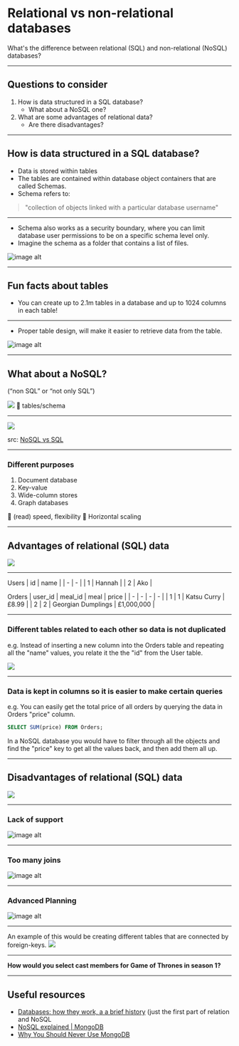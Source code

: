 # Relational vs non-relational databases

What's the difference between relational (SQL) and non-relational (NoSQL) databases?

---

## Questions to consider

1. How is data structured in a SQL database? 
    - What about a NoSQL one?
2. What are some advantages of relational data? 
    - Are there disadvantages?

---

## How is data structured in a SQL database?
- Data is stored within tables
- The tables are contained within database object containers that are called Schemas.
- Schema refers to:
>  "collection of objects linked with a particular database username"

---

-  Schema also works as a security boundary, where you can limit database user permissions to be on a specific schema level only. 
-  Imagine the schema as a folder that contains a list of files. 

![image alt](https://media0.giphy.com/media/l2Je5Mochl7iyWHoQ/giphy.gif)

---

## Fun facts about tables

-  You can create up to 2.1m tables in a database and up to 1024 columns in each table!


---

- Proper table design, will make it easier to  retrieve data from the table.

![image alt](https://i.gifer.com/1olT.gif)


---

## What about a NoSQL?

(“non SQL” or “not only SQL”)

![](https://media.giphy.com/media/XeqCauSi9UbEMi7YUm/giphy.gif)
:no_good: tables/schema 

---

![](https://i.imgur.com/J6rva5W.png)

src: [NoSQL vs SQL](https://www.mongodb.com/nosql-explained/nosql-vs-sql)

---

### Different purposes

1. Document database
2. Key-value
3. Wide-column stores 
4. Graph databases

:rocket: (read) speed, flexibility
:crab: Horizontal scaling

---

## Advantages of relational (SQL) data
![](https://media.giphy.com/media/YHmYWQI6IL6Te/giphy.gif)

---

Users
| id | name |
| - | - |
| 1 | Hannah |
| 2 | Ako |

Orders
| user_id | meal_id | meal | price |
| - | - | - | - |
| 1 | 1 | Katsu Curry | £8.99 |
| 2 | 2 | Georgian Dumplings | £1,000,000 |

---

### Different tables related to each other so data is not duplicated
e.g. Instead of inserting a new column into the  Orders table and repeating all the "name" values, you relate it the the "id" from the User table.

![](https://i.imgur.com/RlWHJ4F.png)

---

### Data is kept in columns so it is easier to make certain queries
e.g. You can easily get the total price of all orders by querying the data in Orders "price" column. 

```SQL
SELECT SUM(price) FROM Orders;
```

In a NoSQL database you would have to filter through all the objects and find the "price" key to get all the values back, and then add them all up.

---

## Disadvantages of relational (SQL) data
![](https://media.giphy.com/media/j1s5Sv4iolneE/giphy.gif)

---

### Lack of support
![image alt](https://media.giphy.com/media/HjlKKc14d5tBK/giphy.gif)

---

### Too many joins
![image alt](https://media.giphy.com/media/RMTQiRYAuvvJb1k6al/giphy.gif)


---

### Advanced Planning
![image alt](https://media.giphy.com/media/l3vR6aasfs0Ae3qdG/giphy.gif)

---

An example of this would be creating different tables that are connected by foreign-keys.
![](https://i.imgur.com/kzMAi15.png)


---

**How would you select cast members for Game of Thrones in season 1?**

___

## Useful resources

-  [Databases: how they work, a a brief history](https://seldo.com/posts/databases_how_they_work_and_a_brief_history) (just the first part of relation and NoSQL
- [NoSQL explained | MongoDB](https://www.mongodb.com/nosql-explained)
- [Why You Should Never Use MongoDB](http://www.sarahmei.com/blog/2013/11/11/why-you-should-never-use-mongodb/)
